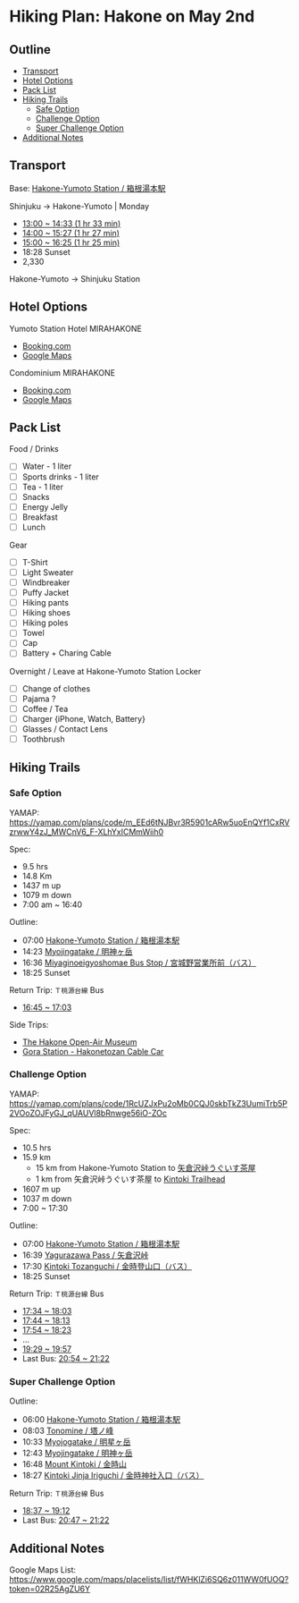 # Hiking Plan: Hakone on May 2nd

## Outline<!-- omit in toc -->
* [Transport](#transport)
* [Hotel Options](#hotel-options)
* [Pack List](#pack-list)
* [Hiking Trails](#hiking-trails)
  * [Safe Option](#safe-option)
  * [Challenge Option](#challenge-option)
  * [Super Challenge Option](#super-challenge-option)
* [Additional Notes](#additional-notes)

## Transport

Base: [Hakone-Yumoto Station / 箱根湯本駅](https://goo.gl/maps/wAun3N749aWKDFf19)

Shinjuku -> Hakone-Yumoto | Monday
* [13:00 ~ 14:33 (1 hr 33 min)](https://goo.gl/maps/7UDx4njKR8jv1BpGA)
* [14:00 ~ 15:27 (1 hr 27 min)](https://goo.gl/maps/uxS3MxbZjwCWMtWf8)
* [15:00 ~ 16:25 (1 hr 25 min)](https://goo.gl/maps/6ugJVtXmLYt559hX8)
* 18:28 Sunset
* 2,330

Hakone-Yumoto -> Shinjuku Station

## Hotel Options

Yumoto Station Hotel MIRAHAKONE
* [Booking.com](http://www.booking.com/Share-SQpnje)
* [Google Maps](https://goo.gl/maps/TyJLxgnjmozHUdkD9)

Condominium MIRAHAKONE
* [Booking.com](http://www.booking.com/Share-iD9TVl)
* [Google Maps](https://goo.gl/maps/QH3oyVtanEKAr4GW9)

## Pack List

Food / Drinks
* [ ] Water - 1 liter
* [ ] Sports drinks - 1 liter
* [ ] Tea - 1 liter
* [ ] Snacks
* [ ] Energy Jelly
* [ ] Breakfast
* [ ] Lunch

Gear
* [ ] T-Shirt
* [ ] Light Sweater
* [ ] Windbreaker
* [ ] Puffy Jacket
* [ ] Hiking pants
* [ ] Hiking shoes
* [ ] Hiking poles
* [ ] Towel
* [ ] Cap
* [ ] Battery + Charing Cable

Overnight / Leave at Hakone-Yumoto Station Locker
* [ ] Change of clothes
* [ ] Pajama ?
* [ ] Coffee / Tea
* [ ] Charger {iPhone, Watch, Battery}
* [ ] Glasses / Contact Lens
* [ ] Toothbrush

## Hiking Trails

### Safe Option

YAMAP:  
<https://yamap.com/plans/code/m_EEd6tNJBvr3R5901cARw5uoEnQYf1CxRVzrwwY4zJ_MWCnV6_F-XLhYxICMmWiih0>

Spec:
* 9.5 hrs
* 14.8 Km
* 1437 m up
* 1079 m down
* 7:00 am ~ 16:40

Outline:
* 07:00 [Hakone-Yumoto Station / 箱根湯本駅](https://goo.gl/maps/XChVUZNqf8ePKsVk7)
* 14:23 [Myojingatake / 明神ヶ岳](https://goo.gl/maps/StuUmeWRt5Pqb1KX8)
* 16:36 [Miyaginoeigyoshomae Bus Stop / 宮城野営業所前（バス）](https://goo.gl/maps/o6KuhGUqnLNYB1za9)
* 18:25 Sunset

Return Trip: `Ｔ桃源台線` Bus
* [16:45 ~ 17:03](https://goo.gl/maps/KTaPey657Zyp5fXC6)

Side Trips:
* [The Hakone Open-Air Museum](https://goo.gl/maps/97qj2Mz1CTC8mggf6)
* [Gora Station - Hakonetozan Cable Car](https://goo.gl/maps/HQxbtSMoCtrS34Ah9)

### Challenge Option

YAMAP:  
<https://yamap.com/plans/code/1RcUZJxPu2oMb0CQJ0skbTkZ3UumiTrb5P2VOoZOJFyGJ_qUAUVl8bRnwge56iO-ZOc>

Spec:
* 10.5 hrs
* 15.9 km
  * 15 km from Hakone-Yumoto Station to [矢倉沢峠うぐいす茶屋](https://goo.gl/maps/ZyBWV3eqoUbUYB1NA)
  * 1 km from 矢倉沢峠うぐいす茶屋 to [Kintoki Trailhead](https://goo.gl/maps/w7cApkBhLUYPdJqb6)
* 1607 m up
* 1037 m down
* 7:00 ~ 17:30

Outline:
* 07:00 [Hakone-Yumoto Station / 箱根湯本駅](https://goo.gl/maps/XChVUZNqf8ePKsVk7)
* 16:39 [Yagurazawa Pass / 矢倉沢峠](https://goo.gl/maps/v3WxMdj9yymAza3B7)
* 17:30 [Kintoki Tozanguchi / 金時登山口（バス）](https://goo.gl/maps/KBKL32DvbTQVz12h8)
* 18:25 Sunset

Return Trip: `Ｔ桃源台線` Bus
* [17:34 ~ 18:03](https://goo.gl/maps/si6iAret8afDGYYK9)
* [17:44 ~ 18:13](https://goo.gl/maps/dJbmyMSeU4bTQmSR8)
* [17:54 ~ 18:23](https://goo.gl/maps/6H3ZQSBBEhiBnHq69)
* ...
* [19:29 ~ 19:57](https://goo.gl/maps/Vmr8EjBCcLG1g1LQ7)
* Last Bus: [20:54 ~ 21:22](https://goo.gl/maps/44DcMjzgfkiWyGVz5)

### Super Challenge Option

Outline:
* 06:00 [Hakone-Yumoto Station / 箱根湯本駅](https://goo.gl/maps/XChVUZNqf8ePKsVk7)
* 08:03 [Tonomine / 塔ノ峰](https://goo.gl/maps/LrZHL2Kfop4Q7m5E9)
* 10:33 [Myojogatake / 明星ヶ岳](https://goo.gl/maps/nbcAHTjYLjfdjyHQ7)
* 12:43 [Myojingatake / 明神ヶ岳](https://goo.gl/maps/StuUmeWRt5Pqb1KX8)
* 16:48 [Mount Kintoki / 金時山](https://goo.gl/maps/3nnNyDSKaJogaDxRA)
* 18:27 [Kintoki Jinja Iriguchi / 金時神社入口（バス）](https://goo.gl/maps/pVut9RZBMkKProoy5)

Return Trip: `Ｔ桃源台線` Bus
* [18:37 ~ 19:12](https://goo.gl/maps/UCTZ6SLhTdp4qB6v8)
* Last Bus: [20:47 ~ 21:22](https://goo.gl/maps/C42gBKhh8qVL2bTm9)

## Additional Notes

Google Maps List: <https://www.google.com/maps/placelists/list/fWHKlZi6SQ6z011WW0fUOQ?token=02R25AgZU6Y>
